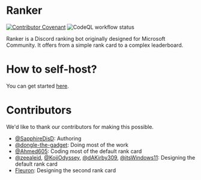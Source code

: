 # Ranker
[![Contributor Covenant](https://img.shields.io/badge/Contributor%20Covenant-2.1-4baaaa.svg)](CODE_OF_CONDUCT.md)
![CodeQL workflow status](https://github.com/Ranker-Team/Ranker/actions/workflows/codeql-analysis.yml/badge.svg)

Ranker is a Discord ranking bot originally designed for Microsoft Community. It offers from a simple rank card to a complex leaderboard.

# How to self-host?
You can get started [here](/docs/get-started/ddev.md).

# Contributors
We'd like to thank our contributors for making this possible. 
- [@SapphireDisD](https://github.com/SapphireDisD): Authoring
- [@dongle-the-gadget](https://github.com/dongle-the-gadget): Doing most of the work
- [@Ahmed605](https://github.com/Ahmed605): Coding most of the default rank card
- [@zeealeid](https://github.com/zeealeid), [@KojiOdyssey](https://github.com/KojiOdyssey), [@dAKirby309](https://github.com/dAKirby309), [@itsWindows11](https://github.com/itsWindows11): Designing the default rank card
- [Fleuron](https://discord.com/users/188482204601548800): Designing the second rank card


